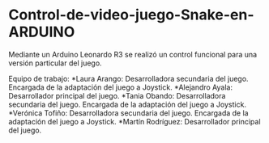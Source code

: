 # Control-de-video-juego-Snake-en-ARDUINO
Mediante un Arduino Leonardo R3 se realizó un control funcional para una versión particular del juego.

Equipo de trabajo:
                  *Laura Arango: Desarrolladora secundaria del juego. Encargada de la adaptación del juego a Joystick.
                  *Alejandro Ayala: Desarrollador principal del juego.
                  *Tania Obando: Desarrolladora secundaria del juego. Encargada de la adaptación del juego a Joystick.
                  *Verónica Tofiño: Desarrolladora secundaria del juego. Encargada de la adaptación del juego a Joystick.
                  *Martín Rodríguez: Desarrollador principal del juego.
